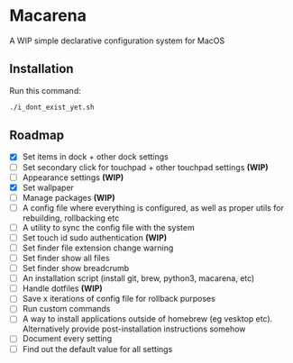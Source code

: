 # Macarena
A WIP simple declarative configuration system for MacOS

## Installation
Run this command: 
```bash
./i_dont_exist_yet.sh
```

## Roadmap
- [x] Set items in dock + other dock settings
- [ ] Set secondary click for touchpad + other touchpad settings **(WIP)**
- [ ] Appearance settings **(WIP)**
- [x] Set wallpaper
- [ ] Manage packages **(WIP)**
- [ ] A config file where everything is configured, as well as proper utils for rebuilding, rollbacking etc
- [ ] A utility to sync the config file with the system
- [ ] Set touch id sudo authentication **(WIP)**
- [ ] Set finder file extension change warning
- [ ] Set finder show all files
- [ ] Set finder show breadcrumb
- [ ] An installation script (install git, brew, python3, macarena, etc)
- [ ] Handle dotfiles **(WIP)**
- [ ] Save x iterations of config file for rollback purposes
- [ ] Run custom commands
- [ ] A way to install applications outside of homebrew (eg vesktop etc). Alternatively provide post-installation instructions somehow
- [ ] Document every setting
- [ ] Find out the default value for all settings